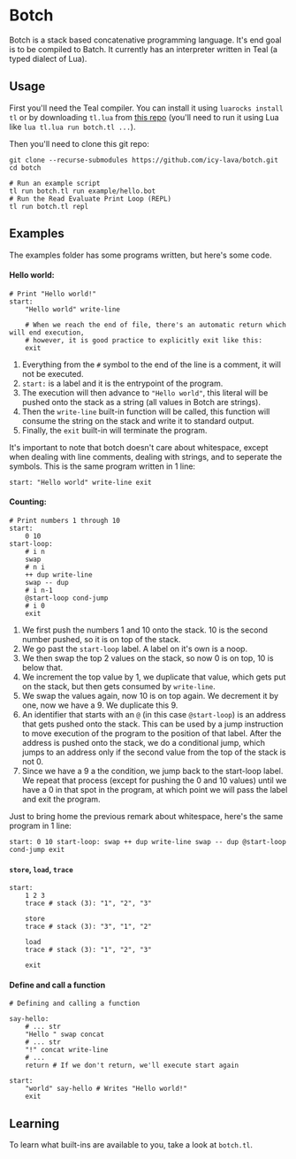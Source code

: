 # Botch

Botch is a stack based concatenative programming language. It's end goal is to be compiled to Batch. It currently has an interpreter written in Teal (a typed dialect of Lua).

## Usage

First you'll need the Teal compiler. You can install it using `luarocks install tl` or by downloading `tl.lua` from [this repo](https://github.com/teal-language/tl) (you'll need to run it using Lua like `lua tl.lua run botch.tl ...`).

Then you'll need to clone this git repo:
```shell
git clone --recurse-submodules https://github.com/icy-lava/botch.git
cd botch

# Run an example script
tl run botch.tl run example/hello.bot
# Run the Read Evaluate Print Loop (REPL)
tl run botch.tl repl
```

## Examples

The examples folder has some programs written, but here's some code.

#### Hello world:

```shell
# Print "Hello world!"
start:
    "Hello world" write-line
    
    # When we reach the end of file, there's an automatic return which will end execution,
    # however, it is good practice to explicitly exit like this:
    exit
```

1. Everything from the `#` symbol to the end of the line is a comment, it will not be executed.
2. `start:` is a label and it is the entrypoint of the program.
3. The execution will then advance to `"Hello world"`, this literal will be pushed onto the stack as a string (all values in Botch are strings).
4. Then the `write-line` built-in function will be called, this function will consume the string on the stack and write it to standard output.
5. Finally, the `exit` built-in will terminate the program.

It's important to note that botch doesn't care about whitespace, except when dealing with line comments, dealing with strings, and to seperate the symbols. This is the same program written in 1 line:

```shell
start: "Hello world" write-line exit
```

#### Counting:

```shell
# Print numbers 1 through 10
start:
    0 10
start-loop:
    # i n
    swap
    # n i
    ++ dup write-line
    swap -- dup
    # i n-1
    @start-loop cond-jump
    # i 0
    exit
```

1. We first push the numbers 1 and 10 onto the stack. 10 is the second number pushed, so it is on top of the stack.
2. We go past the `start-loop` label. A label on it's own is a noop.
3. We then swap the top 2 values on the stack, so now 0 is on top, 10 is below that.
4. We increment the top value by 1, we duplicate that value, which gets put on the stack, but then gets consumed by `write-line`.
5. We swap the values again, now 10 is on top again. We decrement it by one, now we have a 9. We duplicate this 9.
6. An identifier that starts with an `@` (in this case `@start-loop`) is an address that gets pushed onto the stack. This can be used by a jump instruction to move execution of the program to the position of that label. After the address is pushed onto the stack, we do a conditional jump, which jumps to an address only if the second value from the top of the stack is not 0.
7. Since we have a 9 a the condition, we jump back to the start-loop label. We repeat that process (except for pushing the 0 and 10 values) until we have a 0 in that spot in the program, at which point we will pass the label and exit the program.

Just to bring home the previous remark about whitespace, here's the same program in 1 line:

```shell
start: 0 10 start-loop: swap ++ dup write-line swap -- dup @start-loop cond-jump exit
```

#### `store`, `load`, `trace`

```shell
start:
    1 2 3
    trace # stack (3): "1", "2", "3"
    
    store
    trace # stack (3): "3", "1", "2"
    
    load
    trace # stack (3): "1", "2", "3"
    
    exit
```

#### Define and call a function

```shell
# Defining and calling a function

say-hello:
    # ... str
    "Hello " swap concat
    # ... str
    "!" concat write-line
    # ...
    return # If we don't return, we'll execute start again

start:
    "world" say-hello # Writes "Hello world!"
    exit
```

## Learning

To learn what built-ins are available to you, take a look at `botch.tl`.